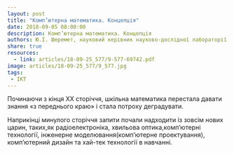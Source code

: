 ```yaml
---
layout: post
title: "Комп’ютерна математика. Концепція"
date: 2018-09-05 08:00:00
description: Комп’ютерна математика. Концепція
authors: Ю.І. Шеремет, науковий керівник науково-дослiдної лабораторії фундаментальних досліджень «High-Techнологii в освiтi», м. Вінниця
share: true
resources:
  - link: articles/18-09-25_577/9-577-69742.pdf
image: articles/18-09-25_577/9_577.jpg
tags:
 - ІКТ
---
```


Починаючи з кінця ХХ сторіччя, шкільна математика перестала давати знання «з переднього краю» і стала потроху деградувати.

Наприкінці минулого сторіччя запити почали надходити із зовсім нових царин, таких,як радіоелектроніка, хвильова оптика,комп’ютерні технології, інженерне моделювання(комп’ютерне проектування), комп’ютерний дизайн та хай-тек технології в навчанні.
